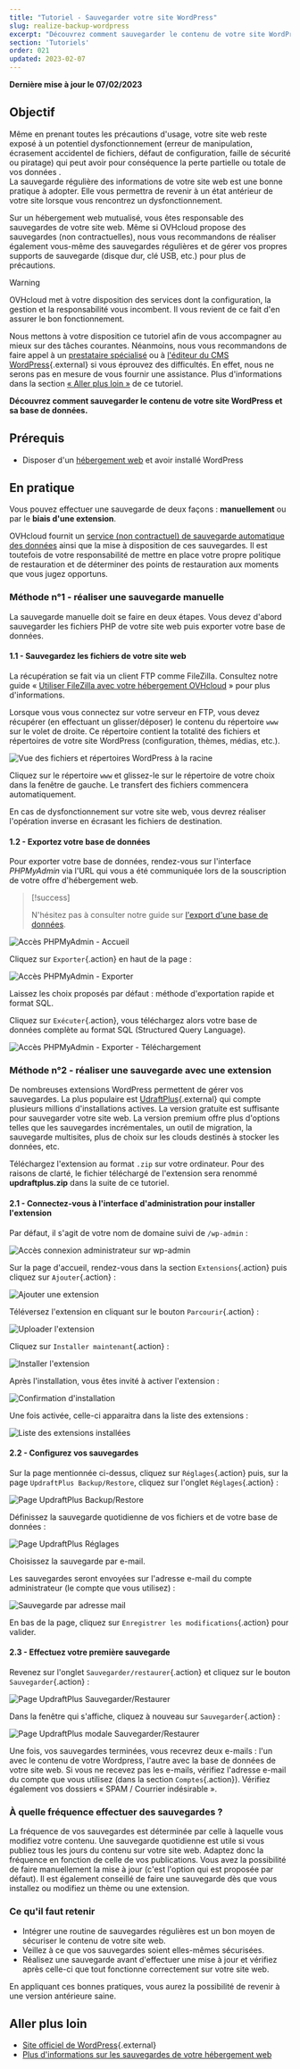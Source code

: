 ```yaml
---
title: "Tutoriel - Sauvegarder votre site WordPress"
slug: realize-backup-wordpress
excerpt: "Découvrez comment sauvegarder le contenu de votre site WordPress et sa base de données"
section: 'Tutoriels'
order: 021
updated: 2023-02-07
---
```


**Dernière mise à jour le 07/02/2023**

## Objectif

Même en prenant toutes les précautions d'usage, votre site web reste exposé à un potentiel dysfonctionnement (erreur de manipulation, écrasement accidentel de fichiers, défaut de configuration, faille de sécurité ou piratage) qui peut avoir pour conséquence la perte partielle ou totale de vos données .<br>
La sauvegarde régulière des informations de votre site web est une bonne pratique à adopter. Elle vous permettra de revenir à un état antérieur de votre site lorsque vous rencontrez un dysfonctionnement.

Sur un hébergement web mutualisé, vous êtes responsable des sauvegardes de votre site web. Même si OVHcloud propose des sauvegardes (non contractuelles), nous vous recommandons de réaliser également vous-même des sauvegardes régulières et de gérer vos propres supports de sauvegarde (disque dur, clé USB, etc.) pour plus de précautions.

> [!warning]
>
> OVHcloud met à votre disposition des services dont la configuration, la gestion et la responsabilité vous incombent. Il vous revient de ce fait d'en assurer le bon fonctionnement.
> 
> Nous mettons à votre disposition ce tutoriel afin de vous accompagner au mieux sur des tâches courantes. Néanmoins, nous vous recommandons de faire appel à un [prestataire spécialisé](https://partner.ovhcloud.com/fr/) ou à [l'éditeur du CMS WordPress](https://wordpress.com/fr/support/){.external} si vous éprouvez des difficultés. En effet, nous ne serons pas en mesure de vous fournir une assistance. Plus d'informations dans la section [« Aller plus loin »](#go-further) de ce tutoriel.
>

**Découvrez comment sauvegarder le contenu de votre site WordPress et sa base de données.**

## Prérequis

- Disposer d'un [hébergement web](https://www.ovhcloud.com/fr/web-hosting/) et avoir installé WordPress

## En pratique

Vous pouvez effectuer une sauvegarde de deux façons : **manuellement** ou par le **biais d'une extension**.

OVHcloud fournit un [service (non contractuel) de sauvegarde automatique des données](https://docs.ovh.com/fr/hosting/restauration-ftp-filezilla-espace-client/) ainsi que la mise à disposition de ces sauvegardes. Il est toutefois de votre responsabilité de mettre en place votre propre politique de restauration et de déterminer des points de restauration aux moments que vous jugez opportuns.

### Méthode n°1 - réaliser une sauvegarde manuelle

La sauvegarde manuelle doit se faire en deux étapes. Vous devez d'abord sauvegarder les fichiers PHP de votre site web puis exporter votre base de données.

#### 1.1 - Sauvegardez les fichiers de votre site web

La récupération se fait via un client FTP comme FileZilla. Consultez notre guide « [Utiliser FileZilla avec votre hébergement OVHcloud](https://docs.ovh.com/fr/hosting/mutualise-guide-utilisation-filezilla/) » pour plus d'informations.

Lorsque vous vous connectez sur votre serveur en FTP, vous devez récupérer (en effectuant un glisser/déposer) le contenu du répertoire `www` sur le volet de droite. Ce répertoire contient la totalité des fichiers et répertoires de votre site WordPress (configuration, thèmes, médias, etc.).

![Vue des fichiers et répertoires WordPress à la racine](images/how_to_backup_your_wordpress_1.png)

Cliquez sur le répertoire `www` et glissez-le sur le répertoire de votre choix dans la fenêtre de gauche. Le transfert des fichiers commencera automatiquement.

En cas de dysfonctionnement sur votre site web, vous devrez réaliser l'opération inverse en écrasant les fichiers de destination.

#### 1.2 - Exportez votre base de données

Pour exporter votre base de données, rendez-vous sur l'interface _PHPMyAdmin_ via l'URL qui vous a été communiquée lors de la souscription de votre offre d'hébergement web.

> [!success]
>
> N'hésitez pas à consulter notre guide sur [l'export d'une base de données](https://docs.ovh.com/fr/hosting/exportation-bases-donnees/).

![Accès PHPMyAdmin - Accueil](images/how_to_backup_your_wordpress_2.png)

Cliquez sur `Exporter`{.action} en haut de la page :

![Accès PHPMyAdmin - Exporter](images/how_to_backup_your_wordpress_3.png)

Laissez les choix proposés par défaut : méthode d'exportation rapide et format SQL.

Cliquez sur `Exécuter`{.action}, vous téléchargez alors votre base de données complète au format SQL (Structured Query Language).

![Accès PHPMyAdmin - Exporter - Téléchargement](images/how_to_backup_your_wordpress_4.png)

### Méthode n°2 - réaliser une sauvegarde avec une extension

De nombreuses extensions WordPress permettent de gérer vos sauvegardes. La plus populaire est [UdraftPlus](https://wordpress.org/plugins/updraftplus/){.external} qui compte plusieurs millions d'installations actives. La version gratuite est suffisante pour sauvegarder votre site web. La version premium offre plus d'options telles que les sauvegardes incrémentales, un outil de migration, la sauvegarde multisites, plus de choix sur les clouds destinés à stocker les données, etc.

Téléchargez l'extension au format `.zip` sur votre ordinateur. Pour des raisons de clarté, le fichier téléchargé de l'extension sera renommé **updraftplus.zip** dans la suite de ce tutoriel.

#### 2.1 - Connectez-vous à l'interface d'administration pour installer l'extension

Par défaut, il s'agit de votre nom de domaine suivi de `/wp-admin` :

![Accès connexion administrateur sur wp-admin](images/how_to_backup_your_wordpress_5.png)

Sur la page d'accueil, rendez-vous dans la section `Extensions`{.action} puis cliquez sur `Ajouter`{.action} :

![Ajouter une extension](images/how_to_backup_your_wordpress_6.png)

Téléversez l'extension en cliquant sur le bouton `Parcourir`{.action} :

![Uploader l'extension](images/how_to_backup_your_wordpress_7.png)

Cliquez sur `Installer maintenant`{.action} :

![Installer l'extension](images/how_to_backup_your_wordpress_8.png)

Après l'installation, vous êtes invité à activer l'extension :

![Confirmation d'installation](images/how_to_backup_your_wordpress_9.png)

Une fois activée, celle-ci apparaitra dans la liste des extensions :

![Liste des extensions installées](images/how_to_backup_your_wordpress_10.png)

#### 2.2 - Configurez vos sauvegardes

Sur la page mentionnée ci-dessus, cliquez sur `Réglages`{.action} puis, sur la page `UpdraftPlus Backup/Restore`, cliquez sur l'onglet `Réglages`{.action} :

![Page UpdraftPlus Backup/Restore](images/how_to_backup_your_wordpress_11.png)

Définissez la sauvegarde quotidienne de vos fichiers et de votre base de données :

![Page UpdraftPlus Réglages](images/how_to_backup_your_wordpress_12.png)

Choisissez la sauvegarde par e-mail.

Les sauvegardes seront envoyées sur l'adresse e-mail du compte administrateur (le compte que vous utilisez) :

![Sauvegarde par adresse mail](images/how_to_backup_your_wordpress_13.png)

En bas de la page, cliquez sur `Enregistrer les modifications`{.action} pour valider.

#### 2.3 - Effectuez votre première sauvegarde

Revenez sur l'onglet `Sauvegarder/restaurer`{.action} et cliquez sur le bouton `Sauvegarder`{.action} :

![Page UpdraftPlus Sauvegarder/Restaurer](images/how_to_backup_your_wordpress_14.png)

Dans la fenêtre qui s'affiche, cliquez à nouveau sur `Sauvegarder`{.action} :

![Page UpdraftPlus modale Sauvegarder/Restaurer](images/how_to_backup_your_wordpress_15.png)

Une fois, vos sauvegardes terminées, vous recevrez deux e-mails : l'un avec le contenu de votre Wordpress, l'autre avec la base de données de votre site web.
Si vous ne recevez pas les e-mails, vérifiez l'adresse e-mail du compte que vous utilisez (dans la section `Comptes`{.action}). Vérifiez également vos dossiers « SPAM / Courrier indésirable ».

### À quelle fréquence effectuer des sauvegardes ?

La fréquence de vos sauvegardes est déterminée par celle à laquelle vous modifiez votre contenu. Une sauvegarde quotidienne est utile si vous publiez tous les jours du contenu sur votre site web. Adaptez donc la fréquence en fonction de celle de vos publications. Vous avez la possibilité de faire manuellement la mise à jour (c'est l'option qui est proposée par défaut). Il est également conseillé de faire une sauvegarde dès que vous installez ou modifiez un thème ou une extension.

### Ce qu'il faut retenir

- Intégrer une routine de sauvegardes régulières est un bon moyen de sécuriser le contenu de votre site web.
- Veillez à ce que vos sauvegardes soient elles-mêmes sécurisées.
- Réalisez une sauvegarde avant d'effectuer une mise à jour et vérifiez après celle-ci que tout fonctionne correctement sur votre site web. 

En appliquant ces bonnes pratiques, vous aurez la possibilité de revenir à une version antérieure saine.

## Aller plus loin <a name="go-further"></a>

- [Site officiel de WordPress](https://wordpress.org){.external}
- [Plus d'informations sur les sauvegardes de votre hébergement web](https://docs.ovh.com/fr/hosting/specificites-techniques-hebergements-mutualises/#informations-sur-les-sauvegardes-automatiques)
